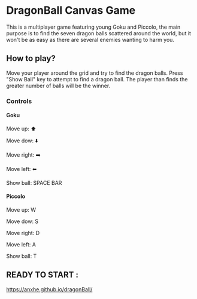# DragonBall Canvas Game

This is a multiplayer game featuring young Goku and Piccolo, the main purpose is
to find the seven dragon balls scattered around the world, but it won't be as easy
as there are several enemies wanting to harm you.

## How to play?

Move your player around the grid and try to find the dragon balls. Press "Show Ball"  key to attempt to find a dragon ball. The player than finds the greater number of balls will be the winner.

### Controls

#### Goku

Move up: ⬆️

Move dow: ⬇️

Move right: ➡️

Move left: ⬅️

Show ball: SPACE BAR

#### Piccolo

Move up: W

Move dow: S

Move right: D

Move left: A

Show ball: T


## READY TO START :

https://anxhe.github.io/dragonBall/
